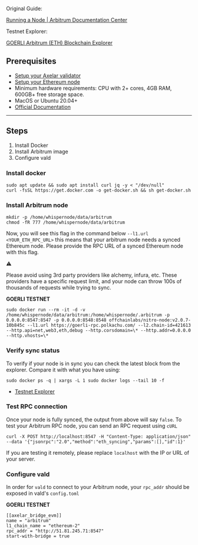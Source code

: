 Original Guide:

[Running a Node | Arbitrum Documentation Center](https://developer.arbitrum.io/node-running/running-a-node "Running a Node | Arbitrum Documentation Center")

Testnet Explorer:

[GOERLI Arbitrum (ETH) Blockchain Explorer](https://goerli.arbiscan.io/ "GOERLI Arbitrum (ETH) Blockchain Explorer")

## Prerequisites

- [Setup your Axelar validator](https://docs.axelar.dev/validator/setup)
- [Setup your Ethereum node](https://docs.axelar.dev/validator/external-chains/ethereum/)
- Minimum hardware requirements: CPU with 2+ cores, 4GB RAM, 600GB+ free storage space.
- MacOS or Ubuntu 20.04+
- [Official Documentation](https://developer.offchainlabs.com/node-running/running-a-node)

---

## Steps

1. Install Docker
2. Install Arbitrum image
3. Configure vald

### Install docker

```shell
sudo apt update && sudo apt install curl jq -y < "/dev/null"
curl -fsSL https://get.docker.com -o get-docker.sh && sh get-docker.sh
```

### Install Arbitrum node

```shell
mkdir -p /home/whispernode/data/arbitrum
chmod -fR 777 /home/whispernode/data/arbitrum
```

Now, you will see this flag in the command below `--l1.url <YOUR_ETH_RPC_URL>` this means that your arbitrum node needs a synced Ethereum node. Please provide the RPC URL of a synced Ethereum node with this flag.

⚠️

Please avoid using 3rd party providers like alchemy, infura, etc. These providers have a specific request limit, and your node can throw 100s of thousands of requests while trying to sync.

**GOERLI TESTNET**

```shell
sudo docker run --rm -it -d -v /home/whispernode/data/arbitrum:/home/whispernode/.arbitrum -p 0.0.0.0:8547:8547 -p 0.0.0.0:8548:8548 offchainlabs/nitro-node:v2.0.7-10b845c --l1.url https://goerli-rpc.polkachu.com/ --l2.chain-id=421613 --http.api=net,web3,eth,debug --http.corsdomain=\* --http.addr=0.0.0.0 --http.vhosts=\*
```

### Verify sync status

To verify if your node is in sync you can check the latest block from the explorer. Compare it with what you have using:

```shell
sudo docker ps -q | xargs -L 1 sudo docker logs --tail 10 -f
```

- [Testnet Explorer](https://goerli.arbiscan.io/)

### Test RPC connection

Once your node is fully synced, the output from above will say `false`. To test your Arbitrum RPC node, you can send an RPC request using `cURL`

```shell
curl -X POST http://localhost:8547 -H "Content-Type: application/json" --data '{"jsonrpc":"2.0","method":"eth_syncing","params":[],"id":1}'
```

If you are testing it remotely, please replace `localhost` with the IP or URL of your server.

### Configure vald

In order for `vald` to connect to your Arbitrum node, your `rpc_addr` should be exposed in vald's `config.toml`

**GOERLI TESTNET**

```shell
[[axelar_bridge_evm]]
name = "arbitrum"
l1_chain_name = "ethereum-2"
rpc_addr = "http://51.81.245.71:8547"
start-with-bridge = true
```

<br>
